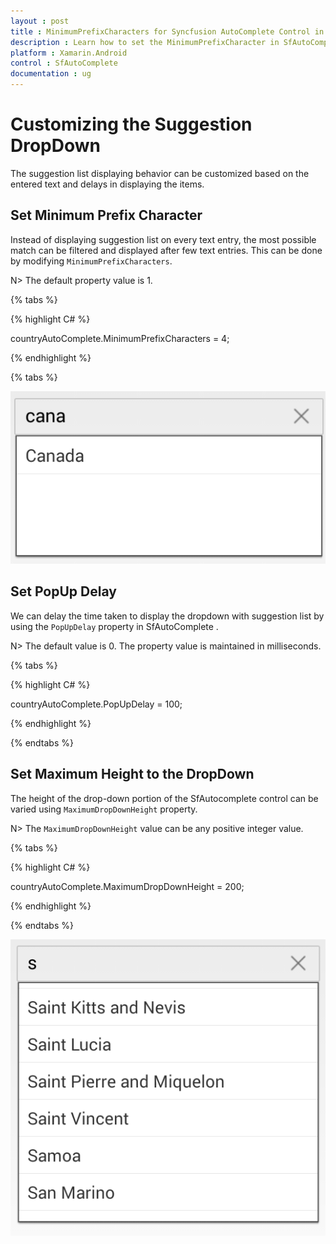 ```yaml
---
layout : post
title : MinimumPrefixCharacters for Syncfusion AutoComplete Control in Xamarin.Android
description : Learn how to set the MinimumPrefixCharacter in SfAutoComplete 
platform : Xamarin.Android
control : SfAutoComplete
documentation : ug
---
```



# Customizing the Suggestion DropDown

The suggestion list displaying behavior can be customized based on the entered text and delays in displaying the items.

## Set Minimum Prefix Character

Instead of displaying suggestion list on every text entry, the most possible match can be filtered and displayed after few text entries. This can be done by modifying `MinimumPrefixCharacters`.

N> The default property value is 1.

{% tabs %}

{% highlight C# %}
	
countryAutoComplete.MinimumPrefixCharacters = 4;
	 
{% endhighlight %}

{% tabs %}
	
![](images/minimumprefixcharacter.png)

## Set PopUp Delay

We can delay the time taken to display the dropdown with suggestion list by using the `PopUpDelay` property in SfAutoComplete .

N> The default value is 0. The property value is maintained in milliseconds.

{% tabs %}

{% highlight C# %}
	
countryAutoComplete.PopUpDelay = 100;
	 
{% endhighlight %}

{% endtabs %}

## Set Maximum Height to the DropDown

The height of the drop-down portion of the SfAutocomplete control can be varied using `MaximumDropDownHeight` property. 

N> The `MaximumDropDownHeight` value can be any positive integer value.	

{% tabs %}

{% highlight C# %}
	
countryAutoComplete.MaximumDropDownHeight = 200;
	 
{% endhighlight %}

{% endtabs %}
	
![](images/maximumdropdownheight.png)
